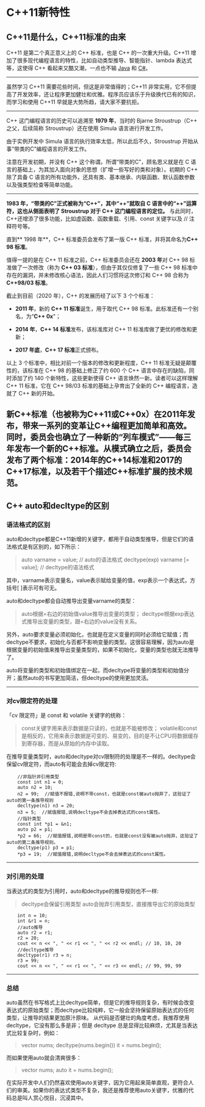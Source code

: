 # C++11新特性

## C++11是什么，C++11标准的由来

C++11 是第二个真正意义上的 C++ 标准，也是 C++ 的一次重大升级。C++11 增加了很多现代编程语言的特性，比如自动类型推导、智能指针、lambda 表达式等，这使得 C++ 看起来又酷又潮，一点也不输 [Java](http://c.biancheng.net/java/) 和 [C#](http://c.biancheng.net/csharp/)。

---

虽然学习 C++11 需要花些时间，但这是非常值得的；C++11 非常实用，它不但提高了开发效率，还让程序更加健壮和优雅。程序员应该乐于升级换代已有的知识，而学习和使用 C++11 早就是大势所趋，请大家不要抗拒。

---

C++ 这门编程语言的历史可以追溯至 **1979 年**，当时的 Bjarne Stroustrup（C++ 之父，后续简称 Stroustrup）还在使用 Simula 语言进行开发工作。

由于实例开发中 Simula 语言的执行效率太低，所以此后不久，Stroustrup 开始从事“带类的C”编程语言的开发工作。

注意在开发初期，并没有 C++ 这个称谓。所谓“带类的C”，顾名思义就是在 C  语言的基础上，为其加入面向对象的思想（扩增一些写好的类和对象）。初期的 C++ 除了具备 C  语言的所有功能外，还具有类、基本继承、内联函数、默认函数参数以及强类型检查等简单功能。

---

**1983 年，“带类的C”正式被称为“C++”，其中“++”就取自 C 语言中的“++”运算符，这也从侧面表明了 Stroustrup 对于 C++ 这门编程语言的定位。** 与此同时，C++还增添了很多功能，比如虚函数、函数重载、引用、const 关键字以及 // 注释符号等。

直到** 1998 年**，C++ 标准委员会发布了第一版 C++ 标准，并将其命名为**C++ 98 标准**。

值得一提的是在 C++ 11 标准之前，C++ 标准委员会还在 **2003 年**对 C++ 98 标准做了一次修改（称为 **C++ 03 标准**），但由于其仅仅修复了一些 C++ 98 标准中存在的漏洞，并未修改核心语法，因此人们习惯将这次修订和 C++ 98 合称为 **C++98/03 标准**。

截止到目前（2020 年），C++ 的发展历经了以下 3 个个标准：

- **2011 年**，新的 **C++ 11 标准**诞生，用于取代 C++ 98 标准。此标准还有一个别名，为“**C++ 0x**"；

- **2014 年**，**C++ 14 标准**发布，该标准库对 C++ 11 标准库做了更优的修改和更新；

- **2017 年底**，**C++ 17 标准**正式颁布。

以上 3 个标准中，相比对前一个版本的修改和更新程度，C++ 11 标准无疑是颠覆性的，该标准在 C++ 98 的基础上修正了约 600 个 C++ 语言中存在的缺陷，同时添加了约 140 个新特性，这些更新使得 C++ 语言焕然一新。读者可以这样理解 C++ 11 标准，它在 C++ 98/03 标准的基础上孕育出了全新的 C++ 编程语言，造就了 C++ 新的开始。

新C++标准（也被称为C++11或C++0x）在2011年发布，带来一系列的变革让C++编程更加简单和高效。同时，委员会也确立了一种新的“列车模式”——每三年发布一个新的C++标准。从模式确立之后，委员会发布了两个标准：2014年的C++14标准和2017的C++17标准，以及若干个描述C++标准扩展的技术规范。
---
## C++ auto和decltype的区别

### 语法格式的区别

auto和decltype都是C++11新增的关键字，都用于自动类型推导，但是它们的语法格式是有区别的，如下所示：
> auto varname = value;  // auto的语法格式
> decltype(exp) varname [= value];  // decltype的语法格式

其中，varname表示变量名，value表示赋给变量的值，exp表示一个表达式，方括号[ ]表示可有可无。

auto和decltype都会自动推导出变量varname的类型：
> auto根据=右边的初始值value推导出变量的类型；
> decltype根据exp表达式推导出变量的类型，跟=右边的value没有关系。

另外，auto要求变量必须初始化，也就是在定义变量的同时必须给它赋值；而 decltype不要求，初始化与否都不影响变量的类型。这很容易理解，因为auto是根据变量的初始值来推导出变量类型的，如果不初始化，变量的类型也就无法推导了。

auto将变量的类型和初始值绑定在一起，而decltype将变量的类型和初始值分开；虽然auto的书写更加简洁，但decltype的使用更加灵活。

---

### 对cv限定符的处理
「cv 限定符」是 const 和 volatile 关键字的统称：
> const关键字用来表示数据是只读的，也就是不能被修改；
> volatile和const是相反的，它用来表示数据是可变的、易变的，目的是不让CPU将数据缓存到寄存器，而是从原始的内存中读取。

在推导变量类型时，auto和decltype对cv限制符的处理是不一样的。decltype会保留cv限定符，而auto有可能会去掉cv限定符:
```
    //非指针非引用类型
    const int n1 = 0;
    auto n2 = 10;
    n2 = 99;  //赋值不报错,说明不带const，也就是const被auto抛弃了，这验证了auto的第一条推导规则
    decltype(n1) n3 = 20;
    n3 = 5;  //赋值报错,说明decltype不会去掉表达式的const属性。
    //指针类型
    const int *p1 = &n1;
    auto p2 = p1;
    *p2 = 66;  //赋值报错,说明是带const的，也就是const没有被auto抛弃，这验证了auto的第二条推导规则。
    decltype(p1) p3 = p1;
    *p3 = 19;  //赋值报错,说明decltype不会去掉表达式的const属性。
```

---

### 对引用的处理
当表达式的类型为引用时，auto和decltype的推导规则也不一样:
> decltype会保留引用类型
> auto会抛弃引用类型，直接推导出它的原始类型

```
    int n = 10;
    int &r1 = n;
    //auto推导
    auto r2 = r1;
    r2 = 20;
    cout << n << ", " << r1 << ", " << r2 << endl; // 10, 10, 20
    //decltype推导
    decltype(r1) r3 = n;
    r3 = 99;
    cout << n << ", " << r1 << ", " << r3 << endl; // 99, 99, 99
```
---
### 总结
auto虽然在书写格式上比decltype简单，但是它的推导规则复杂，有时候会改变表达式的原始类型；而decltype比较纯粹，它一般会坚持保留原始表达式的任何类型，让推导的结果更加原汁原味。
从代码是否健壮的角度考虑，我推荐使用 decltype，它没有那么多是非；但是 decltype 总是显得比较麻烦，尤其是当表达式比较复杂时，例如：
> vector<int> nums;
> decltype(nums.begin()) it = nums.begin();

而如果使用auto就会清爽很多：
> vector<int> nums;
> auto it = nums.begin();

在实际开发中人们仍然喜欢使用auto关键字，因为它用起来简单直观，更符合人们的审美。如果你的表达式类型不复杂，我还是推荐使用auto关键字，优雅的代码总是叫人赏心悦目，沉浸其中。
